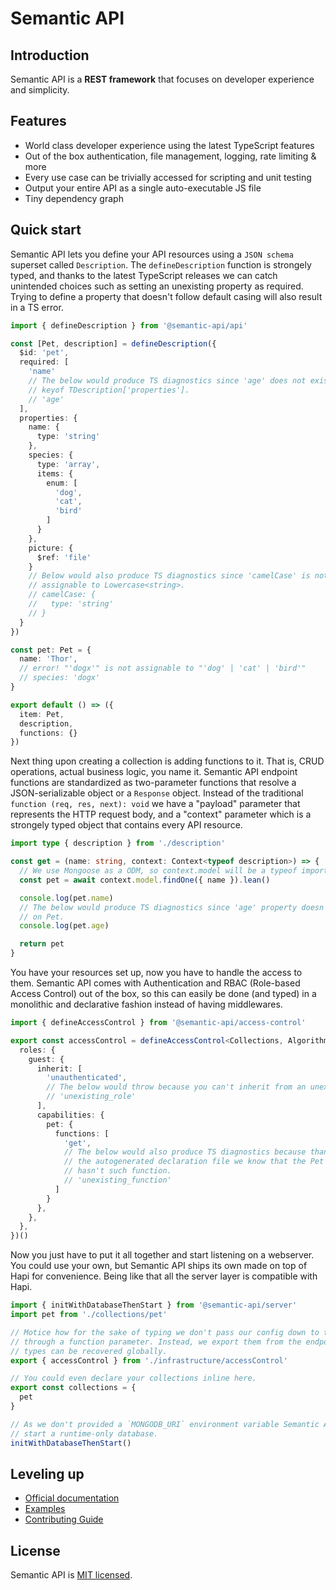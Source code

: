 # Semantic API

## Introduction

Semantic API is a **REST framework** that focuses on developer experience and simplicity.

<!-- The following is an excerpt from O'Reilly's book [RESTful Web Services](https://www.oreilly.com/library/view/restful-web-services/9780596529260/ch04.html): -->

<!-- >A resource is anything that's important enough to be referenced as a thing in itself. If your users might "want to create a hyperlink to it, make or refute assertions about it, retrieve or cache a representation of it, include all or part of it by reference into another representation, anotate it, or perform other operations on it", then you should make it a resource. […] A resource may be a physical object like an apple, or an abstract concept like courage […] -->

<!-- In semantic-api the "physical objects" are referred as "collections" and are always things that are stored on databases, whereas the "abstract concepts" are groups of endpoints that execute logic on a certain context called "algorithms". -->


## Features

- World class developer experience using the latest TypeScript features
- Out of the box authentication, file management, logging, rate limiting & more
- Every use case can be trivially accessed for scripting and unit testing
- Output your entire API as a single auto-executable JS file
- Tiny dependency graph


## Quick start

Semantic API lets you define your API resources using a `JSON schema` superset called `Description`. The `defineDescription` function is strongely typed, and thanks to the latest TypeScript releases we can catch unintended choices such as setting an unexisting property as required. Trying to define a property that doesn't follow default casing will also result in a TS error.

```typescript
import { defineDescription } from '@semantic-api/api'

const [Pet, description] = defineDescription({
  $id: 'pet',
  required: [
    'name'
    // The below would produce TS diagnostics since 'age' does not exist on
    // keyof TDescription['properties'].
    // 'age'
  ],
  properties: {
    name: {
      type: 'string'
    },
    species: {
      type: 'array',
      items: {
        enum: [
          'dog',
          'cat',
          'bird'
        ]
      }
    },
    picture: {
      $ref: 'file'
    }
    // Below would also produce TS diagnostics since 'camelCase' is not
    // assignable to Lowercase<string>.
    // camelCase: {
    //   type: 'string'
    // }
  }
})

const pet: Pet = {
  name: 'Thor',
  // error! "'dogx'" is not assignable to "'dog' | 'cat' | 'bird'"
  // species: 'dogx'
}

export default () => ({
  item: Pet,
  description,
  functions: {}
})
```

Next thing upon creating a collection is adding functions to it. That is, CRUD operations, actual business logic, you name it. Semantic API endpoint functions are standardized as two-parameter functions that resolve a JSON-serializable object or a `Response` object. Instead of the traditional `function (req, res, next): void` we have a "payload" parameter that represents the HTTP request body, and a "context" parameter which is a strongely typed object that contains every API resource.

```typescript
import type { description } from './description'

const get = (name: string, context: Context<typeof description>) => {
  // We use Mongoose as a ODM, so context.model will be a typeof import('mongoose').Model<T>.
  const pet = await context.model.findOne({ name }).lean()

  console.log(pet.name)
  // The below would produce TS diagnostics since 'age' property doesn't exist
  // on Pet.
  console.log(pet.age)

  return pet
}
```

You have your resources set up, now you have to handle the access to them. Semantic API comes with Authentication and RBAC (Role-based Access Control) out of the box, so this can easily be done (and typed) in a monolithic and declarative fashion instead of having middlewares.

```typescript
import { defineAccessControl } from '@semantic-api/access-control'

export const accessControl = defineAccessControl<Collections, Algorithms>()({
  roles: {
    guest: {
      inherit: [
        'unauthenticated',
        // The below would throw because you can't inherit from an unexisting role.
        // 'unexisting_role'
      ],
      capabilities: {
        pet: {
          functions: [
            'get',
            // The below would also produce TS diagnostics because thanks to
            // the autogenerated declaration file we know that the Pet collection
            // hasn't such function.
            // 'unexisting_function'
          ]
        }
      },
    },
  },
})()
```

Now you just have to put it all together and start listening on a webserver. You could use your own, but Semantic API ships its own made on top of Hapi for convenience. Being like that all the server layer is compatible with Hapi.

```typescript
import { initWithDatabaseThenStart } from '@semantic-api/server'
import pet from './collections/pet'

// Motice how for the sake of typing we don't pass our config down to the API
// through a function parameter. Instead, we export them from the endpoint so the
// types can be recovered globally.
export { accessControl } from './infrastructure/accessControl'

// You could even declare your collections inline here.
export const collections = {
  pet
}

// As we don't provided a `MONGODB_URI` environment variable Semantic API will
// start a runtime-only database.
initWithDatabaseThenStart()
```

## Leveling up

- [Official documentation](https://semantic-api.github.io/docs/)
- [Examples](https://github.com/ringeringeraja/semantic-api/tree/master/examples)
- [Contributing Guide](https://github.com/ringeringeraja/semantic-api/tree/master/CONTRIBUTING.md)

## License

Semantic API is [MIT licensed](https://github.com/ringeringeraja/semantic-api/tree/master/LICENSE.md).
